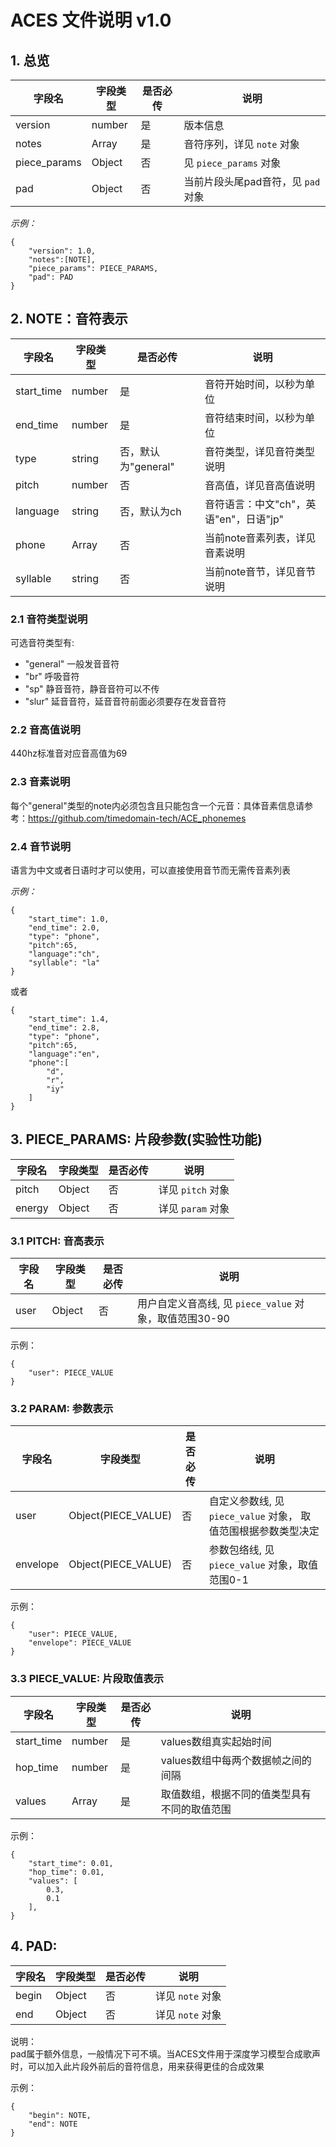 # ACES 文件说明 v1.0

## 1. 总览

| 字段名 | 字段类型 | 是否必传 | 说明 |
| --- | --- | --- | --- |
| version | number | 是 | 版本信息 |
| notes | Array | 是 | 音符序列，详见 `note` 对象 |
| piece_params | Object | 否 | 见 `piece_params` 对象 |
| pad | Object | 否 | 当前片段头尾pad音符，见 `pad` 对象 |

*示例：*

```
{
    "version": 1.0, 
    "notes":[NOTE],
    "piece_params": PIECE_PARAMS,
    "pad": PAD
}
```

## 2. NOTE：音符表示

| 字段名 | 字段类型 | 是否必传 | 说明 |
| --- | --- | --- | --- |
| start_time | number | 是 | 音符开始时间，以秒为单位 |
| end_time | number | 是 | 音符结束时间，以秒为单位  |
| type | string | 否，默认为"general" | 音符类型，详见音符类型说明 |
| pitch | number | 否 | 音高值，详见音高值说明 |
| language | string | 否，默认为ch | 音符语言：中文"ch"，英语"en"，日语"jp" |
| phone | Array | 否 | 当前note音素列表，详见音素说明 |
| syllable | string | 否 | 当前note音节，详见音节说明 |

### 2.1 音符类型说明
可选音符类型有: 
 + "general"  一般发音音符
 + "br" 呼吸音符
 + "sp" 静音音符，静音音符可以不传
 + "slur" 延音音符，延音音符前面必须要存在发音音符
### 2.2 音高值说明
440hz标准音对应音高值为69
### 2.3 音素说明
每个"general"类型的note内必须包含且只能包含一个元音：具体音素信息请参考：https://github.com/timedomain-tech/ACE_phonemes
### 2.4 音节说明
语言为中文或者日语时才可以使用，可以直接使用音节而无需传音素列表

*示例：*

```
{
    "start_time": 1.0,
    "end_time": 2.0,
    "type": "phone",
    "pitch":65,
    "language":"ch",
    "syllable": "la"
}
```
或者
```
{
    "start_time": 1.4,
    "end_time": 2.8,
    "type": "phone",
    "pitch":65,
    "language":"en",
    "phone":[
        "d",
        "r",
        "iy"
    ]
}
```

## 3. PIECE_PARAMS: 片段参数(实验性功能)

| 字段名 | 字段类型 | 是否必传 | 说明 |
| --- | --- | --- | --- |
| pitch | Object | 否 | 详见 `pitch` 对象 |
| energy | Object | 否 | 详见 `param` 对象 |

### 3.1 PITCH: 音高表示

| 字段名 | 字段类型 | 是否必传 | 说明 |
| --- | --- | --- | --- |
| user | Object | 否 | 用户自定义音高线, 见 `piece_value` 对象，取值范围30-90 |


示例：

```
{
    "user": PIECE_VALUE
}
```

### 3.2 PARAM: 参数表示

| 字段名 | 字段类型 | 是否必传 | 说明 |
| --- | --- | --- | --- |
| user | Object(PIECE_VALUE) | 否 | 自定义参数线, 见 `piece_value` 对象， 取值范围根据参数类型决定 |
| envelope | Object(PIECE_VALUE) | 否 | 参数包络线, 见 `piece_value` 对象，取值范围0-1 |

示例：

```
{
    "user": PIECE_VALUE,
    "envelope": PIECE_VALUE
}
```

### 3.3 PIECE_VALUE: 片段取值表示

| 字段名 | 字段类型 | 是否必传 | 说明 |
| --- | --- | --- | --- |
| start_time | number | 是 | values数组真实起始时间 |
| hop_time | number | 是 | values数组中每两个数据帧之间的间隔 |
| values | Array | 是 | 取值数组，根据不同的值类型具有不同的取值范围 |

示例：

```
{
    "start_time": 0.01,
    "hop_time": 0.01,
    "values": [
        0.3,
        0.1
    ],
}
```
## 4. PAD:
| 字段名 | 字段类型 | 是否必传 | 说明 |
| --- | --- | --- | --- |
| begin | Object | 否 | 详见 `note` 对象 |
| end | Object | 否 | 详见 `note` 对象 |

说明：  
pad属于额外信息，一般情况下可不填。当ACES文件用于深度学习模型合成歌声时，可以加入此片段外前后的音符信息，用来获得更佳的合成效果

示例：

```
{
    "begin": NOTE,
    "end": NOTE
}
```